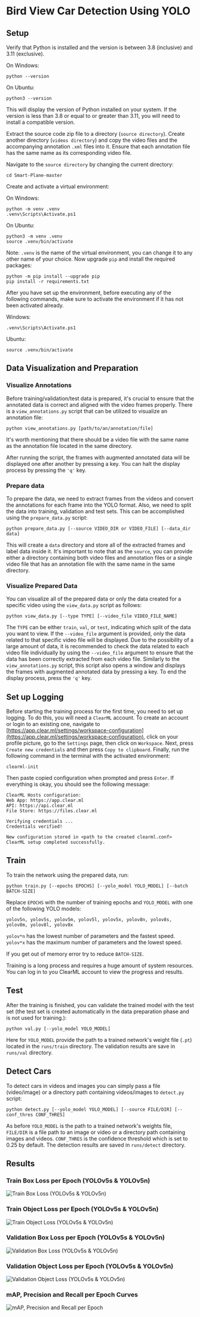 # **Bird View Car Detection Using YOLO**
## **Setup**
Verify that Python is installed and the version is between 3.8 (inclusive) and 3.11 (exclusive).

On Windows:

    python --version

On Ubuntu:

    python3 --version

This will display the version of Python installed on your system. If the version is less than 3.8 or equal to or greater than 3.11, you will need to install a compatible version.

Extract the source code zip file to a directory (```source directory```). Create another directory (```videos directory```) and copy the video files and the accompanying annotation ```.xml``` files into it. Ensure that each annotation file has the same name as its corresponding video file.

Navigate to the ```source directory``` by changing the current directory:

    cd Smart-Plane-master

Create and activate a virtual environment:

On Windows:

    python -m venv .venv
    .venv\Scripts\Activate.ps1

On Ubuntu:

    python3 -m venv .venv
    source .venv/bin/activate


Note: ```.venv``` is the name of the virtual environment, you can change it to any other name of your choice.
Now upgrade ```pip``` and install the required packages:
    
    python -m pip install --upgrade pip
    pip install -r requirements.txt

After you have set up the environment, before executing any of the following commands, make sure to activate the environment if it has not been activated already.

Windows:

    .venv\Scripts\Activate.ps1

Ubuntu:
    
    source .venv/bin/activate

## **Data Visualization and Preparation**

### **Visualize Annotations**
Before training/validation/test data is prepared, it's crucial to ensure that the annotated data is correct and aligned with the video frames properly. There is a ```view_annotations.py``` script that can be utilized to visualize an annotation file:

    python view_annotations.py [path/to/an/annotation/file]

It's worth mentioning that there should be a video file with the same name as the annotation file located in the same directory.

After running the script, the frames with augmented annotated data will be displayed one after another by pressing a key. You can halt the display process by pressing the ```'q'``` key.

### **Prepare data**
To prepare the data, we need to extract frames from the videos and convert the annotations for each frame into the YOLO format. Also, we need to split the data into training, validation and test sets. This can be accomplished using the ```prepare_data.py``` script:

    python prepare_data.py [--source VIDEO_DIR or VIDEO_FILE] [--data_dir data]

This will create a ```data``` directory and store all of the extracted frames and label data inside it. It's important to note that as the ```source```, you can provide either a directory containing both video files and annotation files or a single video file that has an annotation file with the same name in the same directory.

### **Visualize Prepared Data**
You can visualize all of the prepared data or only the data created for a specific video using the ```view_data.py``` script as follows:

    python view_data.py [--type TYPE] [--video_file VIDEO_FILE_NAME]

The ```TYPE``` can be either ```train```, ```val```, or ```test```, indicating which split of the data you want to view. If the ```--video_file``` argument is provided, only the data related to that specific video file will be displayed. Due to the possibility of a large amount of data, it is recommended to check the data related to each video file individually by using the ```--video_file``` argument to ensure that the data has been correctly extracted from each video file. Similarly to the ```view_annotations.py``` script, this script also opens a window and displays the frames with augmented annotated data by pressing a key. To end the display process, press the ```'q'``` key.

## Set up Logging
Before starting the training process for the first time, you need to set up logging. To do this, you will need a ```ClearML``` account. To create an account or login to an existing one, navigate to [https://app.clear.ml/settings/workspace-configuration](https://app.clear.ml/settings/workspace-configuration), click on your profile picture, go to the ```Settings``` page, then click on ```Workspace```. Next, press ```Create new credentials``` and then press ```Copy to clipboard```. Finally, run the following command in the terminal with the activated environment:

    clearml-init
  
Then paste copied configuration when prompted and press ```Enter```. If everything is okay, you should see the following message:
    
    ClearML Hosts configuration:
    Web App: https://app.clear.ml
    API: https://api.clear.ml
    File Store: https://files.clear.ml

    Verifying credentials ...
    Credentials verified!

    New configuration stored in <path to the created clearml.conf>
    ClearML setup completed successfully.

## **Train**
To train the network using the prepared data, run:

    python train.py [--epochs EPOCHS] [--yolo_model YOLO_MODEL] [--batch BATCH-SIZE]

Replace ```EPOCHS``` with the number of training epochs and ```YOLO_MODEL``` with one of the following YOLO models:
    
    yolov5n, yolov5s, yolov5m, yolov5l, yolov5x, yolov8n, yolov8s, yolov8m, yolov8l, yolov8x  

```yolov*n``` has the lowest number of parameters and the fastest speed. 
```yolov*x``` has the maximum number of parameters and the lowest speed.

If you get out of memory error try to reduce ```BATCH-SIZE```.

Training is a long process and requires a huge amount of system resources. You can log in to you ClearML account to view the progress and results.

## **Test**
After the training is finished, you can validate the trained model with the test set (the test set is created automatically in the data preparation phase and is not used for training.):

    python val.py [--yolo_model YOLO_MODEL]

Here for ```YOLO_MODEL``` provide the path to a trained network's weight file (```.pt```) located in the ```runs/train``` directory. The validation results are save in ```runs/val``` directory.

## **Detect Cars**
To detect cars in videos and images you can simply pass a file (video/image) or a directory path containing videos/images to ```detect.py``` script:

    python detect.py [--yolo_model YOLO_MODEL] [--source FILE/DIR] [--conf_thres CONF_THRES]

As before ```YOLO_MODEL``` is the path to a trained network's weights file, ```FILE/DIR``` is a file path to an image or video or a directory path containing images and videos. ```CONF_THRES``` is the confidence threshold which is set to 0.25 by default. The detection results are saved in ```runs/detect``` directory.

## **Results**

### Train Box Loss per Epoch (YOLOv5s & YOLOv5n)
<img src="./curves/train_box_loss.svg" alt="Train Box Loss (YOLOv5s & YOLOv5n)">

### Train Object Loss per Epoch (YOLOv5s & YOLOv5n)
<img src="./curves/train_obj_loss.svg" alt="Train Object Loss (YOLOv5s & YOLOv5n)">

### Validation Box Loss per Epoch (YOLOv5s & YOLOv5n)
<img src="./curves/val_box_loss.svg" alt="Validation Box Loss (YOLOv5s & YOLOv5n)">

### Validation Object Loss per Epoch (YOLOv5s & YOLOv5n)
<img src="./curves/val_obj_loss.svg" alt="Validation Object Loss (YOLOv5s & YOLOv5n)">

### mAP, Precision and Recall per Epoch Curves
<img src="./curves/mAP-Precision-Recall.png" alt="mAP, Precision and Recall per Epoch">

